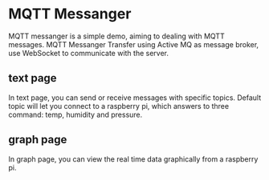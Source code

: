 # MQTT Messanger
MQTT messanger is a simple demo, aiming to dealing with MQTT messages. 
MQTT Messanger Transfer using Active MQ as message broker, use WebSocket to communicate with the server. 
## text page
In text page, you can send or receive messages with specific topics. Default topic will let you connect to a raspberry pi, which answers to three command: temp, humidity and pressure.
## graph page
In graph page, you can view the real time data graphically from a raspberry pi. 